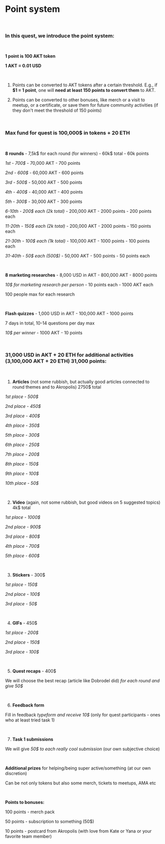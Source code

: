 # Point system
</br>

### In this quest, we introduce the point system:

</br>

**1 point is 100 AKT token**

**1 AKT = 0.01 USD**

</br>

1. 	Points can be converted to AKT tokens after a certain threshold. E.g., if **$1 = 1 point**, one will **need at least 150 points to convert them** to AKT.

2. 	Points can be converted to other bonuses, like merch or a visit to meetup, or a certificate, or save them for future community activities (if they don&#39;t meet the threshold of 	150 points)

</br>

### Max fund for quest is 100,000$ in tokens + 20 ETH

</br>

**8 rounds** - 7,5k$ for each round (for winners) - 60k$ total - 60k points

_1st - 700$_ - 70,000 AKT - 700 points

_2nd - 600$_ - 60,000 AKT - 600 points

_3rd - 500$_ - 50,000 AKT - 500 points

_4th - 400$_ - 40,000 AKT - 400 points

_5th - 300$_ - 30,000 AKT - 300 points

_6-10th - 200$ each (2k total)_ - 200,000 AKT - 2000 points - 200 points each

_11-20th - 150$ each (2k total)_ - 200,000 AKT - 2000 points - 150 points each

_21-30th - 100$ each (1k total)_ - 100,000 AKT - 1000 points - 100 points each

_31-40th - 50$ each (500$)_ - 50,000 AKT - 500 points - 50 points each

</br>

**8 marketing researches** - 8,000 USD in AKT - 800,000 AKT - 8000 points

_10$ for marketing research per person_ - 10 points each - 1000 AKT each

100 people max for each research

</br>

**Flash quizzes** - 1,000 USD in AKT - 100,000 AKT - 1000 points

7 days in total, 10-14 questions per day max

_10$ per winner_ - 1000 AKT - 10 points

</br>

### 31,000 USD in AKT + 20 ETH for additional activities (3,100,000 AKT + 20 ETH) 31,000 points:

</br>

1. **Articles** (not some rubbish, but actually good articles connected to round themes and to Akropolis) 2750$ total

_1st place - 500$_

_2nd place - 450$_

_3rd place - 400$_

_4th place - 350$_

_5th place - 300$_

_6th place - 250$_

_7th place - 200$_

_8th place - 150$_

_9th place - 100$_

_10th place - 50$_

</br>

2. **Video** (again, not some rubbish, but good videos on 5 suggested topics) 4k$ total

_1st place - 1000$_

_2nd place - 900$_

_3rd place - 800$_

_4th place - 700$_

_5th place - 600$_

</br>

3. **Stickers** - 300$

_1st place - 150$_

_2nd place - 100$_

_3rd place - 50$_

</br>

4. **GIFs** - 450$

_1st place - 200$_

_2nd place - 150$_

_3rd place - 100$_

</br>

5. **Quest recaps** - 400$

We will choose the best recap (article like Dobrodel did) _for each round and give 50$_

</br>

6. **Feedback form**

Fill in feedback _typeform and receive 10$_ (only for quest participants - ones who at least tried task 1)

</br>

7. **Task 1 submissions**

We will give _50$ to each really cool submission_ (our own subjective choice)

</br>

**Additional prizes** for helping/being super active/something (at our own discretion)

Can be not only tokens but also some merch, tickets to meetups, AMA etc

</br>

**Points to bonuses:**

100 points - merch pack

50 points - subscription to something (50$)

10 points - postcard from Akropolis (with love from Kate or Yana or your favorite team member)
